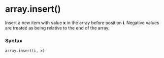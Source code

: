 # array.insert()

Insert a new item with value **x** in the array before position **i**. Negative values are treated as being relative to the end of the array.

### Syntax

```python
array.insert(i, x)
```